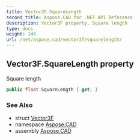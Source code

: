 ```yaml
---
title: Vector3F.SquareLength
second_title: Aspose.CAD for .NET API Reference
description: Vector3F property. Square length
type: docs
weight: 140
url: /net/aspose.cad/vector3f/squarelength/
---
```

## Vector3F.SquareLength property

Square length

```csharp
public float SquareLength { get; }
```

### See Also

* struct [Vector3F](../)
* namespace [Aspose.CAD](../../vector3f/)
* assembly [Aspose.CAD](../../../)


